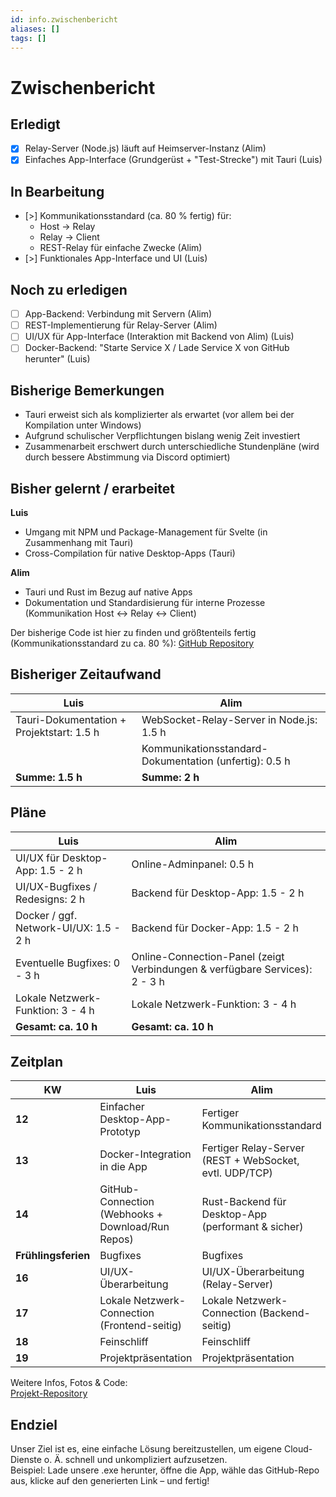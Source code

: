 ```yaml
---
id: info.zwischenbericht
aliases: []
tags: []
---
```


# Zwischenbericht

## Erledigt
- [x] Relay-Server (Node.js) läuft auf Heimserver-Instanz (Alim)
- [x] Einfaches App-Interface (Grundgerüst + "Test-Strecke") mit Tauri (Luis)

## In Bearbeitung
- [>] Kommunikationsstandard (ca. 80 % fertig) für:
  - Host → Relay
  - Relay → Client
  - REST-Relay für einfache Zwecke (Alim)
- [>] Funktionales App-Interface und UI (Luis)

## Noch zu erledigen
- [ ] App-Backend: Verbindung mit Servern (Alim)
- [ ] REST-Implementierung für Relay-Server (Alim)
- [ ] UI/UX für App-Interface (Interaktion mit Backend von Alim) (Luis)
- [ ] Docker-Backend: "Starte Service X / Lade Service X von GitHub herunter" (Luis)

## Bisherige Bemerkungen
- Tauri erweist sich als komplizierter als erwartet (vor allem bei der Kompilation unter Windows)
- Aufgrund schulischer Verpflichtungen bislang wenig Zeit investiert
- Zusammenarbeit erschwert durch unterschiedliche Stundenpläne (wird durch bessere Abstimmung via Discord optimiert)

## Bisher gelernt / erarbeitet

**Luis**
- Umgang mit NPM und Package-Management für Svelte (in Zusammenhang mit Tauri)
- Cross-Compilation für native Desktop-Apps (Tauri)

**Alim**
- Tauri und Rust im Bezug auf native Apps
- Dokumentation und Standardisierung für interne Prozesse (Kommunikation Host ↔ Relay ↔ Client)

Der bisherige Code ist hier zu finden und größtenteils fertig (Kommunikationsstandard zu ca. 80 %):
[GitHub Repository](https://github.com/Adotweb/connector_hub)

## Bisheriger Zeitaufwand

| Luis                                             | Alim                                                      |
| ------------------------------------------------ | --------------------------------------------------------- |
| Tauri-Dokumentation + Projektstart: 1.5 h        | WebSocket-Relay-Server in Node.js: 1.5 h                  |
|                                                  | Kommunikationsstandard-Dokumentation (unfertig): 0.5 h    |
| **Summe: 1.5 h**                                 | **Summe: 2 h**                                            |

## Pläne

| Luis                                                    | Alim                                                         |
| -------------------------------------------------------- | ------------------------------------------------------------ |
| UI/UX für Desktop-App: 1.5 - 2 h                         | Online-Adminpanel: 0.5 h                                     |
| UI/UX-Bugfixes / Redesigns: 2 h                          | Backend für Desktop-App: 1.5 - 2 h                           |
| Docker / ggf. Network-UI/UX: 1.5 - 2 h                   | Backend für Docker-App: 1.5 - 2 h                            |
| Eventuelle Bugfixes: 0 - 3 h                             | Online-Connection-Panel (zeigt Verbindungen & verfügbare Services): 2 - 3 h |
| Lokale Netzwerk-Funktion: 3 - 4 h                        | Lokale Netzwerk-Funktion: 3 - 4 h                            |
| **Gesamt: ca. 10 h**                                     | **Gesamt: ca. 10 h**                                         |

## Zeitplan

| KW               | Luis                                              | Alim                                                           |
| ---------------- | ------------------------------------------------- | -------------------------------------------------------------- |
| **12**           | Einfacher Desktop-App-Prototyp                    | Fertiger Kommunikationsstandard                                |
| **13**           | Docker-Integration in die App                     | Fertiger Relay-Server (REST + WebSocket, evtl. UDP/TCP)        |
| **14**           | GitHub-Connection (Webhooks + Download/Run Repos) | Rust-Backend für Desktop-App (performant & sicher)             |
| **Frühlingsferien** | Bugfixes                                          | Bugfixes                                                       |
| **16**           | UI/UX-Überarbeitung                               | UI/UX-Überarbeitung (Relay-Server)                             |
| **17**           | Lokale Netzwerk-Connection (Frontend-seitig)      | Lokale Netzwerk-Connection (Backend-seitig)                    |
| **18**           | Feinschliff                                       | Feinschliff                                                    |
| **19**           | Projektpräsentation                               | Projektpräsentation                                            |

Weitere Infos, Fotos & Code:  
[Projekt-Repository](https://github.com/Adotweb/Distributed-Systems-InfoEF)

## Endziel
Unser Ziel ist es, eine einfache Lösung bereitzustellen, um eigene Cloud-Dienste o. Ä. schnell und unkompliziert aufzusetzen.  
Beispiel: Lade unsere .exe herunter, öffne die App, wähle das GitHub-Repo aus, klicke auf den generierten Link – und fertig!


